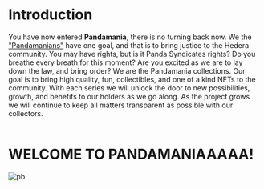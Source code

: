 # Introduction


You have now entered **Pandamania**, there is no turning back now. We the ["Pandamanians"](https://twitter.com/syndicatespanda) have one goal, and that is to bring justice to the Hedera community.
You may have rights, but is it Panda Syndicates rights? Do you breathe every breath for this moment? Are you excited as we are to lay down the law, and bring order? We are the Pandamania collections.  Our goal is to bring high quality, fun, collectibles, and one of a kind NFTs to the community. With each series we will unlock the door to new possibilities, growth, and benefits to our holders as we go along. As the project grows we will continue to keep all matters transparent as possible with our collectors.
<br />
<br />
# WELCOME TO PANDAMANIAAAAA!

![pb](https://user-images.githubusercontent.com/100319461/175304401-60ad3547-5159-4fbe-bf94-7cdc93dce181.png)

